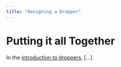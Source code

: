 ```yaml
---
title: "Designing a Dropper"
---
```


# Putting it all Together

In the [introduction to droppers](/0x10%20Design/12%20Droppers/00%20Intro/#dropper-examples), [...]